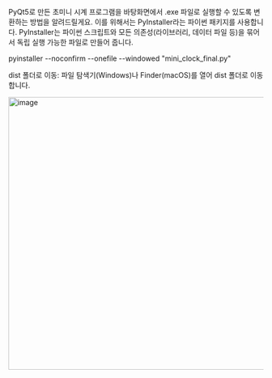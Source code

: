  PyQt5로 만든 초미니 시계 프로그램을 바탕화면에서 .exe 파일로 실행할 수 있도록 변환하는 방법을 알려드릴게요. 이를 위해서는 PyInstaller라는 파이썬 패키지를 사용합니다. PyInstaller는 파이썬 스크립트와 모든 의존성(라이브러리, 데이터 파일 등)을 묶어서 독립 실행 가능한 파일로 만들어 줍니다.


pyinstaller --noconfirm --onefile --windowed "mini_clock_final.py"


dist 폴더로 이동:
파일 탐색기(Windows)나 Finder(macOS)를 열어 dist 폴더로 이동합니다.



<img width="684" height="539" alt="image" src="https://github.com/user-attachments/assets/26a2b1bf-cb5d-4b68-9af5-b2f540b54d1a" />
